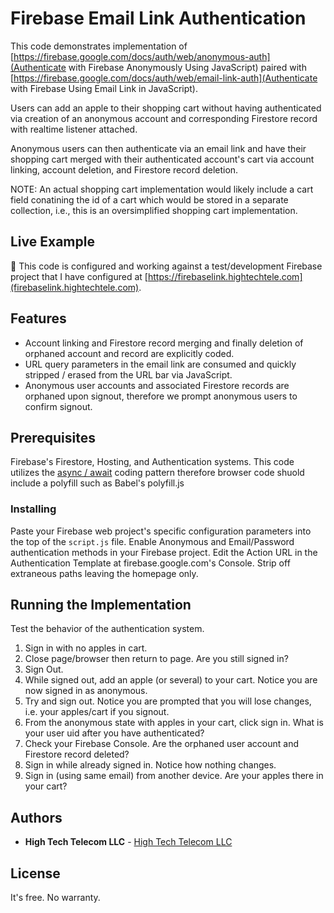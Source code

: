 # Firebase Email Link Authentication

This code demonstrates implementation of 
[https://firebase.google.com/docs/auth/web/anonymous-auth](Authenticate with Firebase Anonymously Using JavaScript)
paired with 
[https://firebase.google.com/docs/auth/web/email-link-auth](Authenticate with Firebase Using Email Link in JavaScript).

Users can add an apple to their shopping cart without having authenticated via creation of an anonymous account and corresponding Firestore record 
with realtime listener attached.

Anonymous users can then authenticate via an email link and have their shopping cart merged with their authenticated account's cart 
via account linking, account deletion, and Firestore record deletion. 

NOTE: An actual shopping cart implementation would likely include a cart field conatining the id of a cart which would be stored in a 
separate collection, i.e., this is an oversimplified shopping cart implementation.

## Live Example

🍎 This code is configured and working against a test/development Firebase project that I have configured at 
[https://firebaselink.hightechtele.com](firebaselink.hightechtele.com).

## Features
 - Account linking and Firestore record merging and finally deletion of orphaned account and record are explicitly coded. 
 - URL query parameters in the email link are consumed and quickly stripped / erased from the URL bar via JavaScript. 
 - Anonymous user accounts and associated Firestore records are orphaned upon signout, therefore we prompt anonymous users to confirm signout.

## Prerequisites

Firebase's Firestore, Hosting, and Authentication systems. 
This code utilizes the [async / await](https://developer.mozilla.org/en-US/docs/Web/JavaScript/Reference/Statements/async_function) coding pattern 
therefore browser code shuold include a polyfill such as Babel's polyfill.js

### Installing

Paste your Firebase web project's specific configuration parameters into the top of the `script.js` file. 
Enable Anonymous and Email/Password authentication methods in your Firebase project. 
Edit the Action URL in the Authentication Template at firebase.google.com's Console. Strip off extraneous paths leaving the homepage only.

## Running the Implementation

Test the behavior of the authentication system.
 1. Sign in with no apples in cart.
 2. Close page/browser then return to page. Are you still signed in?
 3. Sign Out.
 4. While signed out, add an apple (or several) to your cart. Notice you are now signed in as anonymous.
 5. Try and sign out. Notice you are prompted that you will lose changes, i.e. your apples/cart if you signout.
 6. From the anonymous state with apples in your cart, click sign in. What is your user uid after you have authenticated?
 7. Check your Firebase Console. Are the orphaned user account and Firestore record deleted?
 8. Sign in while already signed in. Notice how nothing changes.
 9. Sign in (using same email) from another device. Are your apples there in your cart?

## Authors

* **High Tech Telecom LLC** - [High Tech Telecom LLC](https://hightechtele.com)

## License

It's free. No warranty. 